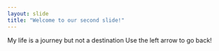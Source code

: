 ```yaml
---
layout: slide
title: "Welcome to our second slide!"
---
```

My life is a journey but not a destination
Use the left arrow to go back!
